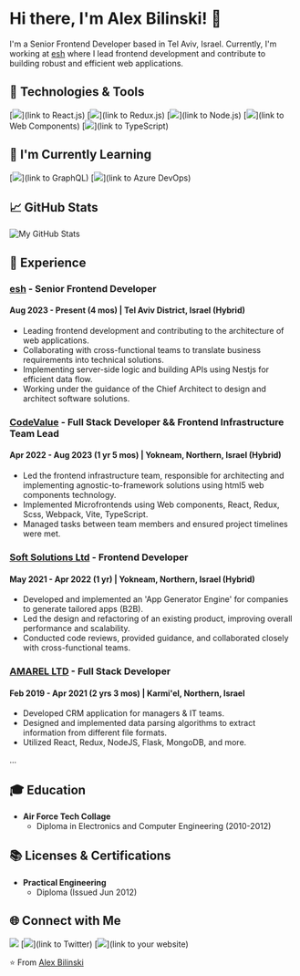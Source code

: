 # Hi there, I'm Alex Bilinski! 👋

I'm a Senior Frontend Developer based in Tel Aviv, Israel. Currently, I'm working at [esh](#) where I lead frontend development and contribute to building robust and efficient web applications.

## 🔧 Technologies & Tools

[![](https://img.shields.io/badge/-React.js-333333?style=flat&logo=react&logoColor=white)](link to React.js)
[![](https://img.shields.io/badge/-Redux.js-333333?style=flat&logo=redux&logoColor=white)](link to Redux.js)
[![](https://img.shields.io/badge/-Node.js-333333?style=flat&logo=node.js&logoColor=white)](link to Node.js)
[![](https://img.shields.io/badge/-Web%20Components-333333?style=flat&logo=webcomponents.org&logoColor=white)](link to Web Components)
[![](https://img.shields.io/badge/-TypeScript-333333?style=flat&logo=typescript&logoColor=white)](link to TypeScript)

## 🌱 I'm Currently Learning

[![](https://img.shields.io/badge/-GraphQL-333333)](link to GraphQL)
[![](https://img.shields.io/badge/-Azure%20DevOps-333333)](link to Azure DevOps)

## 📈 GitHub Stats

![My GitHub Stats](https://github-readme-stats.vercel.app/api?username=alexbil207&show_icons=true&theme=radical)

## 🚀 Experience

### [esh](#) - Senior Frontend Developer
#### Aug 2023 - Present (4 mos) | Tel Aviv District, Israel (Hybrid)

- Leading frontend development and contributing to the architecture of web applications.
- Collaborating with cross-functional teams to translate business requirements into technical solutions.
- Implementing server-side logic and building APIs using Nestjs for efficient data flow.
- Working under the guidance of the Chief Architect to design and architect software solutions.

### [CodeValue](#) - Full Stack Developer && Frontend Infrastructure Team Lead
#### Apr 2022 - Aug 2023 (1 yr 5 mos) | Yokneam, Northern, Israel (Hybrid)

- Led the frontend infrastructure team, responsible for architecting and implementing agnostic-to-framework solutions using html5 web components technology.
- Implemented Microfrontends using Web components, React, Redux, Scss, Webpack, Vite, TypeScript.
- Managed tasks between team members and ensured project timelines were met.

### [Soft Solutions Ltd](#) - Frontend Developer
#### May 2021 - Apr 2022 (1 yr) | Yokneam, Northern, Israel (Hybrid)

- Developed and implemented an 'App Generator Engine' for companies to generate tailored apps (B2B).
- Led the design and refactoring of an existing product, improving overall performance and scalability.
- Conducted code reviews, provided guidance, and collaborated closely with cross-functional teams.

### [AMAREL LTD](#) - Full Stack Developer
#### Feb 2019 - Apr 2021 (2 yrs 3 mos) | Karmi'el, Northern, Israel

- Developed CRM application for managers & IT teams.
- Designed and implemented data parsing algorithms to extract information from different file formats.
- Utilized React, Redux, NodeJS, Flask, MongoDB, and more.

...

## 🎓 Education

- **Air Force Tech Collage**
  - Diploma in Electronics and Computer Engineering (2010-2012)

## 📚 Licenses & Certifications

- **Practical Engineering**
  - Diploma (Issued Jun 2012)

## 🌐 Connect with Me

[![](https://img.shields.io/badge/-LinkedIn-0077B5?style=flat&logo=linkedin&logoColor=white)](https://www.linkedin.com/in/alex-bilinski/)
[![](https://img.shields.io/badge/-Twitter-1DA1F2?style=flat&logo=twitter&logoColor=white)](link to Twitter)
[![](https://img.shields.io/badge/-Website-47CCCC?style=flat&logo=google-chrome&logoColor=white)](link to your website)

⭐️ From [Alex Bilinski](https://github.com/alexbil207)
